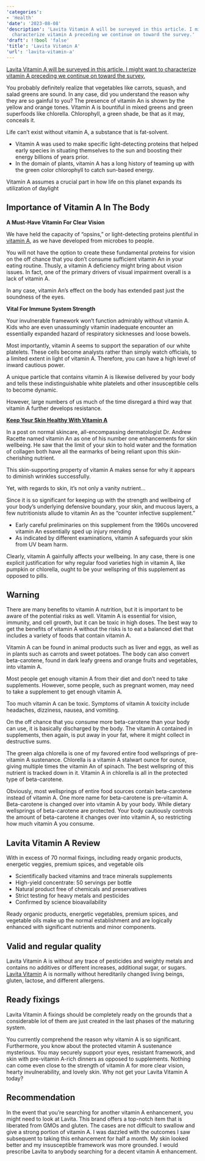 ```yaml
---
'categories':
- 'Health'
'date': '2023-08-08'
'description': 'Lavita Vitamin A will be surveyed in this article. I might want to
  characterize vitamin A preceding we continue on toward the survey.'
'draft': !!bool 'false'
'title': 'Lavita Vitamin A'
'url': 'lavita-vitamin-a'
---
```

 


[Lavita Vitamin A will be surveyed in this article. I might want to characterize vitamin A preceding we continue on toward the survey.](https://vitalmayfair.com/does-vitamin-e-help-skin-heal-faster/)


You probably definitely realize that vegetables like carrots, squash, and salad greens are sound. In any case, did you understand the reason why they are so gainful to you? The presence of vitamin An is shown by the yellow and orange tones. Vitamin A is bountiful in mixed greens and green superfoods like chlorella. Chlorophyll, a green shade, be that as it may, conceals it.


Life can’t exist without vitamin A, a substance that is fat-solvent.


* Vitamin A was used to make specific light-detecting proteins that helped early species in situating themselves to the sun and boosting their energy billions of years prior.
* In the domain of plants, vitamin A has a long history of teaming up with the green color chlorophyll to catch sun-based energy.


Vitamin A assumes a crucial part in how life on this planet expands its utilization of daylight


**Importance of Vitamin A In The Body**
---------------------------------------


**A Must-Have Vitamin For Clear Vision**



We have held the capacity of “opsins,” or light-detecting proteins plentiful in [vitamin A](https://vitalmayfair.com/best-vitamins-for-sex-drive/), as we have developed from microbes to people.


You will not have the option to create these fundamental proteins for vision on the off chance that you don’t consume sufficient vitamin An in your eating routine. Thusly, a vitamin A deficiency might bring about vision issues. In fact, one of the primary drivers of visual impairment overall is a lack of vitamin A.


In any case, vitamin An’s effect on the body has extended past just the soundness of the eyes.


**Vital For Immune System Strength**


Your invulnerable framework won’t function admirably without vitamin A. Kids who are even unassumingly vitamin inadequate encounter an essentially expanded hazard of respiratory sicknesses and loose bowels.  

Most importantly, vitamin A seems to support the separation of our white platelets. These cells become analysts rather than simply watch officials, to a limited extent in light of vitamin A. Therefore, you can have a high level of inward cautious power.


A unique particle that contains vitamin A is likewise delivered by your body and tells these indistinguishable white platelets and other insusceptible cells to become dynamic.


However, large numbers of us much of the time disregard a third way that vitamin A further develops resistance.


[**Keep Your Skin Healthy With Vitamin A**](https://vitalmayfair.com/how-to-make-ozmopolitan-cocktail-recipe-at-home/)



In a post on normal skincare, all-encompassing dermatologist Dr. Andrew Racette named vitamin An as one of his number one enhancements for skin wellbeing. He saw that the limit of your skin to hold water and the formation of collagen both have all the earmarks of being reliant upon this skin-cherishing nutrient.


This skin-supporting property of vitamin A makes sense for why it appears to diminish wrinkles successfully.


Yet, with regards to skin, it’s not only a vanity nutrient…


Since it is so significant for keeping up with the strength and wellbeing of your body’s underlying defensive boundary, your skin, and mucous layers, a few nutritionists allude to vitamin An as the “counter infective supplement.”


* Early careful preliminaries on this supplement from the 1960s uncovered vitamin An essentially sped up injury mending
* As indicated by different examinations, vitamin A safeguards your skin from UV beam harm.


Clearly, vitamin A gainfully affects your wellbeing. In any case, there is one explicit justification for why regular food varieties high in vitamin A, like pumpkin or chlorella, ought to be your wellspring of this supplement as opposed to pills.


**Warning**
-----------


There are many benefits to vitamin A nutrition, but it is important to be aware of the potential risks as well. Vitamin A is essential for vision, immunity, and cell growth, but it can be toxic in high doses. The best way to get the benefits of vitamin A without the risks is to eat a balanced diet that includes a variety of foods that contain vitamin A.


Vitamin A can be found in animal products such as liver and eggs, as well as in plants such as carrots and sweet potatoes. The body can also convert beta-carotene, found in dark leafy greens and orange fruits and vegetables, into vitamin A.


Most people get enough vitamin A from their diet and don’t need to take supplements. However, some people, such as pregnant women, may need to take a supplement to get enough vitamin A.


Too much vitamin A can be toxic. Symptoms of vitamin A toxicity include headaches, dizziness, nausea, and vomiting.


On the off chance that you consume more beta-carotene than your body can use, it is basically discharged by the body. The vitamin A contained in supplements, then again, is put away in your fat, where it might collect in destructive sums.


The green alga chlorella is one of my favored entire food wellsprings of pre-vitamin A sustenance. Chlorella is a vitamin A stalwart ounce for ounce, giving multiple times the vitamin An of spinach. The best wellspring of this nutrient is tracked down in it. Vitamin A in chlorella is all in the protected type of beta-carotene.


Obviously, most wellsprings of entire food sources contain beta-carotene instead of vitamin A. One more name for beta-carotene is pre-vitamin A. Beta-carotene is changed over into vitamin A by your body. While dietary wellsprings of beta-carotene are protected. Your body cautiously controls the amount of beta-carotene it changes over into vitamin A, so restricting how much vitamin A you consume.


**Lavita Vitamin A Review**
---------------------------


With in excess of 70 normal fixings, including ready organic products, energetic veggies, premium spices, and vegetable oils


* Scientifically backed vitamins and trace minerals supplements
* High-yield concentrate: 50 servings per bottle
* Natural product free of chemicals and preservatives
* Strict testing for heavy metals and pesticides
* Confirmed by science bioavailability


Ready organic products, energetic vegetables, premium spices, and vegetable oils make up the normal establishment and are logically enhanced with significant nutrients and minor components.


**Valid and regular quality**
-----------------------------


Lavita Vitamin A is without any trace of pesticides and weighty metals and contains no additives or different increases, additional sugar, or sugars. [Lavita Vitamin](https://vitalmayfair.com/neil-cobb-eczema-update/) A is normally without hereditarily changed living beings, gluten, lactose, and different allergens.


**Ready fixings**
-----------------


Lavita Vitamin A fixings should be completely ready on the grounds that a considerable lot of them are just created in the last phases of the maturing system.


You currently comprehend the reason why vitamin A is so significant. Furthermore, you know about the protected vitamin A sustenance mysterious. You may securely support your eyes, resistant framework, and skin with pre-vitamin A-rich dinners as opposed to supplements. Nothing can come even close to the strength of vitamin A for more clear vision, hearty invulnerability, and lovely skin. Why not get your Lavita Vitamin A today?


**Recommendation**
------------------


In the event that you’re searching for another vitamin A enhancement, you might need to look at Lavita. This brand offers a top-notch item that is liberated from GMOs and gluten. The cases are not difficult to swallow and give a strong portion of vitamin A. I was dazzled with the outcomes I saw subsequent to taking this enhancement for half a month. My skin looked better and my insusceptible framework was more grounded. I would prescribe Lavita to anybody searching for a decent vitamin A enhancement.





